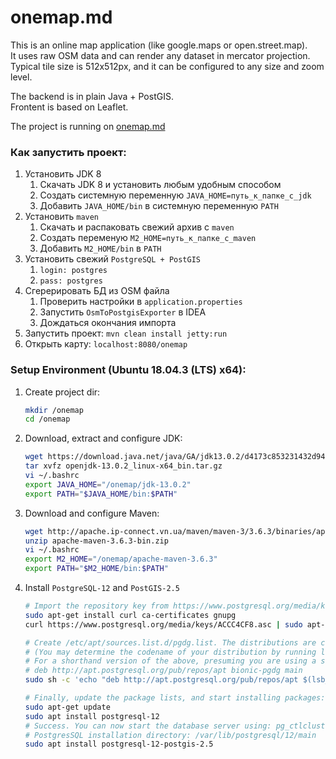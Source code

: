 # onemap.md

This is an online map application (like google.maps or open.street.map).  
It uses raw OSM data and can render any dataset in mercator projection.  
Typical tile size is 512x512px, and it can be configured to any size and zoom level.

The backend is in plain Java + PostGIS.  
Frontent is based on Leaflet.

The project is running on [onemap.md](http://onemap.md)

### Как запустить проект:
1. Установить JDK 8
    1. Скачать JDK 8 и установить любым удобным способом
    2. Создать системную переменную `JAVA_HOME=путь_к_папке_с_jdk`
    3. Добавить `JAVA_HOME/bin` в системную переменную `PATH`
2. Установить `maven`
    1. Скачать и распаковать свежий архив с `maven`
    2. Создать переменую `M2_HOME=путь_к_папке_с_maven`
    3. Добавить `M2_HOME/bin` в `PATH`
3. Установить свежий `PostgreSQL + PostGIS`
    1. `login: postgres`
    2. `pass: postgres`
4. Сгерерировать БД из OSM файла
    1. Проверить настройки в `application.properties`
    2. Запустить `OsmToPostgisExporter` в IDEA
    3. Дождаться окончания импорта
5. Запустить проект: `mvn clean install jetty:run`
6. Открыть карту: `localhost:8080/onemap`

### Setup Environment (Ubuntu 18.04.3 (LTS) x64):
1. Create project dir:
    ```bash
    mkdir /onemap
    cd /onemap
    ```
2. Download, extract and configure JDK: 
    ```bash
    wget https://download.java.net/java/GA/jdk13.0.2/d4173c853231432d94f001e99d882ca7/8/GPL/openjdk-13.0.2_linux-x64_bin.tar.gz
    tar xvfz openjdk-13.0.2_linux-x64_bin.tar.gz
    vi ~/.bashrc
    export JAVA_HOME="/onemap/jdk-13.0.2"
    export PATH="$JAVA_HOME/bin:$PATH"
    ```
3. Download and configure Maven:
    ```bash
    wget http://apache.ip-connect.vn.ua/maven/maven-3/3.6.3/binaries/apache-maven-3.6.3-bin.zip
    unzip apache-maven-3.6.3-bin.zip
    vi ~/.bashrc
    export M2_HOME="/onemap/apache-maven-3.6.3"
    export PATH="$M2_HOME/bin:$PATH"
    ```
4. Install `PostgreSQL-12` and `PostGIS-2.5`
    ```bash
    # Import the repository key from https://www.postgresql.org/media/keys/ACCC4CF8.asc:
    sudo apt-get install curl ca-certificates gnupg
    curl https://www.postgresql.org/media/keys/ACCC4CF8.asc | sudo apt-key add -
    
    # Create /etc/apt/sources.list.d/pgdg.list. The distributions are called codename-pgdg. In the example, replace buster with the actual distribution you are using:
    # (You may determine the codename of your distribution by running lsb_release -c).
    # For a shorthand version of the above, presuming you are using a supported release:
    # deb http://apt.postgresql.org/pub/repos/apt bionic-pgdg main
    sudo sh -c 'echo "deb http://apt.postgresql.org/pub/repos/apt $(lsb_release -cs)-pgdg main" > /etc/apt/sources.list.d/pgdg.list'

    # Finally, update the package lists, and start installing packages:
    sudo apt-get update
    sudo apt install postgresql-12
    # Success. You can now start the database server using: pg_ctlcluster 12 main start
    # PostgresSQL installation directory: /var/lib/postgresql/12/main
    sudo apt install postgresql-12-postgis-2.5
    ```